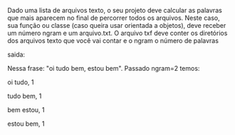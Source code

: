 Dado uma lista de arquivos texto, o seu projeto deve calcular as palavras que mais aparecem no final de percorrer todos os arquivos.  Neste caso, sua função ou classe (caso queira usar orientada a objetos), deve receber um número ngram e um arquivo.txt. O arquivo txf deve conter os diretórios dos arquivos texto que você vai contar e o ngram o número de palavras

saida: 

Nessa frase: "oi tudo bem, estou bem". Passado ngram=2 temos:

oi tudo, 1

tudo bem, 1

bem estou, 1

estou bem, 1
